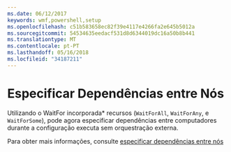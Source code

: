 ```yaml
---
ms.date: 06/12/2017
keywords: wmf,powershell,setup
ms.openlocfilehash: c51b583658ec82f39e4117e4266fa2e645b5012a
ms.sourcegitcommit: 54534635eedacf531d8d6344019dc16a50b8b441
ms.translationtype: MT
ms.contentlocale: pt-PT
ms.lasthandoff: 05/16/2018
ms.locfileid: "34187211"
---
```

# <a name="specifying-cross-node-dependencies"></a>Especificar Dependências entre Nós

Utilizando o WaitFor incorporada\* recursos (`WaitForAll`, `WaitForAny`, e `WaitForSome`), pode agora especificar dependências entre computadores durante a configuração executa sem orquestração externa.

Para obter mais informações, consulte [especificar dependências entre nós](https://msdn.microsoft.com/powershell/dsc/crossnodedependencies)
